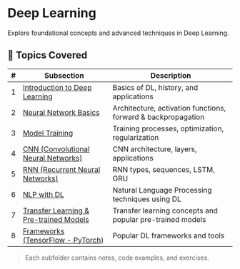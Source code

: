 # Deep Learning

Explore foundational concepts and advanced techniques in Deep Learning.

## 🧠 Topics Covered

| #   | Subsection                                      | Description                                                      |
|-----|------------------------------------------------|------------------------------------------------------------------|
| 1   | [Introduction to Deep Learning](./1.%20Introduction%20to%20Deep%20Learning)          | Basics of DL, history, and applications                          |
| 2   | [Neural Network Basics](./2.%20Neural%20Network%20Basics)                            | Architecture, activation functions, forward & backpropagation  |
| 3   | [Model Training](./3.%20Model%20Training)                                            | Training processes, optimization, regularization                |
| 4   | [CNN (Convolutional Neural Networks)](./4.%20CNN%20(Convolutional%20Neural%20Networks)) | CNN architecture, layers, applications                           |
| 5   | [RNN (Recurrent Neural Networks)](./5.%20RNN%20(Recurrent%20Neural%20Networks))      | RNN types, sequences, LSTM, GRU                                 |
| 6   | [NLP with DL](./6.%20NLP%20with%20DL)                                                | Natural Language Processing techniques using DL                 |
| 7   | [Transfer Learning & Pre-trained Models](./7.%20Transfer%20Learning%20&%20Pre-trained%20Models) | Transfer learning concepts and popular pre-trained models       |
| 8   | [Frameworks (TensorFlow - PyTorch)](./8.%20Frameworks%20(TensorFlow%20-%20PyTorch))  | Popular DL frameworks and tools                                  |

> Each subfolder contains notes, code examples, and exercises.
